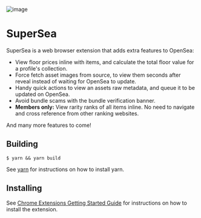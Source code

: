 ![image](https://user-images.githubusercontent.com/688415/134356190-29767e03-e366-4104-a897-d153e36928fe.png)

# SuperSea

SuperSea is a web browser extension that adds extra features to OpenSea: 

* View floor prices inline with items, and calculate the total floor value for a profile's collection.
* Force fetch asset images  from source, to view them seconds after reveal instead of waiting for OpenSea to update.
* Handy quick actions to view an assets raw metadata, and queue it to be updated on OpenSea. 
* Avoid bundle scams with the bundle verification banner. 
* **Members only:** View rarity ranks of all items inline. No need to navigate and cross reference from other ranking websites. 

And many more features to come! 

## Building
```
$ yarn && yarn build
```
See [yarn](https://yarnpkg.com/en/docs/install) for instructions on how to install yarn.

## Installing
See [Chrome Extensions Getting Started Guide](https://developer.chrome.com/docs/extensions/mv3/getstarted/#manifest) for instructions on how to install the extension.
